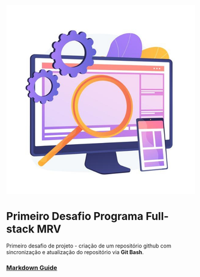 ![computer](/img/computer.jpg)

# Primeiro Desafio Programa Full-stack MRV

Primeiro desafio de projeto - criação de um repositório github com sincronização e atualização do repositório via **Git Bash**.

### [Markdown Guide](https://www.markdownguide.org/basic-syntax/)



